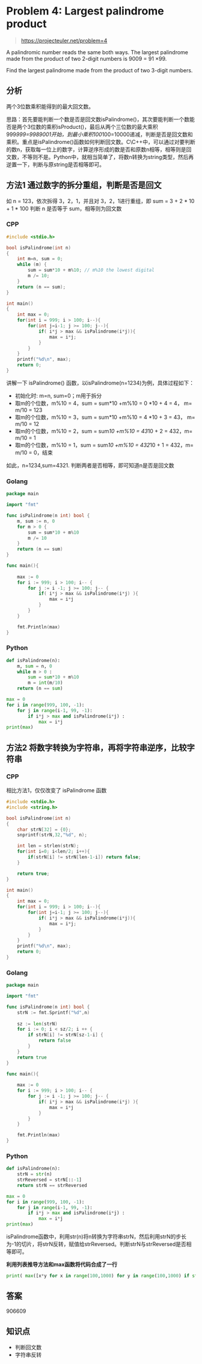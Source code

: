 # Problem 4: Largest palindrome product

> https://projecteuler.net/problem=4

A palindromic number reads the same both ways. The largest palindrome made from the product of two 2-digit numbers is 9009 = 91 ×99.

Find the largest palindrome made from the product of two 3-digit numbers.

## 分析
两个3位数乘积能得到的最大回文数。

思路：首先要能判断一个数是否是回文数isPalindrome()，其次要能判断一个数能否是两个3位数的乘积isProduct()，最后从两个三位数的最大乘积999*999=9989001开始，到最小乘积100*100=10000递减，判断是否是回文数和乘积。重点是isPalindrome()函数如何判断回文数。C\C++中，可以通过对要判断的数n，获取每一位上的数字，计算逆序形成的数是否和原数n相等，相等则是回文数，不等则不是。Python中，就相当简单了，将数n转换为string类型，然后再逆置一下，判断与原string是否相等即可。

## 方法1 通过数字的拆分重组，判断是否是回文

如 n = 123，依次拆得 3，2，1，并且对 3，2，1进行重组，即 sum = 3 + 2 * 10 + 1 * 100
判断 n 是否等于 sum，相等则为回文数

### CPP

```cpp
#include <stdio.h>

bool isPalindrome(int n)
{
    int m=n, sum = 0;
    while (m) {
        sum = sum*10 + m%10; // m%10 the lowest digital
        m /= 10;
    }
    return (n == sum);
}

int main()
{
    int max = 0;
    for(int i = 999; i > 100; i--){
        for(int j=i-1; j >= 100; j--){
            if( i*j > max && isPalindrome(i*j)){
                max = i*j;
            }
        }
    }
    printf("%d\n", max);
    return 0;
}
```

讲解一下 isPalindrome() 函数，以isPalindrome(n=1234)为例，具体过程如下：

- 初始化时: m=n, sum=0；m用于拆分
- 取m的个位数，m%10 = 4，sum = sum*10 +m%10 = 0 *10  + 4 = 4，  m= m/10 = 123
- 取m的个位数，m%10 = 3，sum = sum*10 +m%10 = 4 *10  + 3 = 43， m= m/10 = 12 
- 取m的个位数，m%10 = 2，sum = sum*10 +m%10 = 43*10  + 2 = 432，m= m/10 = 1
- 取m的个位数，m%10 = 1，sum = sum*10 +m%10 = 432*10 + 1 = 432，m= m/10 = 0，结束

如此，n=1234,sum=4321.  判断两者是否相等，即可知道n是否是回文数

### Golang

```go
package main

import "fmt"

func isPalindrome(n int) bool {
	m, sum := n, 0
	for m > 0 {
		sum = sum*10 + m%10
		m /= 10
	}
	return (n == sum)
}

func main(){
    
	max := 0
	for i := 999; i > 100; i-- {
		for j := i -1; j >= 100; j-- {
			if( i*j > max && isPalindrome(i*j) ){
				max = i*j
			}
		}
	}

	fmt.Println(max)
}
```

### Python

```python
def isPalindrome(n):
    m, sum = n, 0
    while m > 0 :
        sum = sum*10 + m%10
        m = int(m/10)
    return (n == sum)

max = 0
for i in range(999, 100, -1):
    for j in range(i-1, 99, -1):
        if i*j > max and isPalindrome(i*j) :
            max = i*j
print(max)
```

## 方法2 将数字转换为字符串，再将字符串逆序，比较字符串

### CPP

相比方法1，仅仅改变了 isPalindrome 函数

```cpp
#include <stdio.h>
#include <string.h>

bool isPalindrome(int n)
{
    char strN[32] = {0};
    snprintf(strN,32,"%d", n);

    int len = strlen(strN);
    for(int i=0; i<len/2; i++){
        if(strN[i] != strN[len-1-i]) return false;
    }

    return true;
}

int main()
{
    int max = 0;
    for(int i = 999; i > 100; i--){
        for(int j=i-1; j >= 100; j--){
            if( i*j > max && isPalindrome(i*j)){
                max = i*j;
            }
        }
    }
    printf("%d\n", max);
    return 0;
}
```

### Golang

```go
package main

import "fmt"

func isPalindrome(n int) bool {
	strN := fmt.Sprintf("%d",n)
	
	sz := len(strN)
	for i := 0; i < sz/2; i ++ {
		if strN[i] != strN[sz-1-i] {
			return false
		}
	}
	return true
}

func main(){
    
	max := 0
	for i := 999; i > 100; i-- {
		for j := i -1; j >= 100; j-- {
			if( i*j > max && isPalindrome(i*j) ){
				max = i*j
			}
		}
	}

	fmt.Println(max)
}
```

### Python

```python
def isPalindrome(n):
    strN = str(n)
    strReversed = strN[::-1]
    return strN == strReversed

max = 0
for i in range(999, 100, -1):
    for j in range(i-1, 99, -1):
        if i*j > max and isPalindrome(i*j) :
            max = i*j
print(max)
```

isPalindrome函数中，利用str(n)将n转换为字符串strN，然后利用strN的步长为-1的切片，将strN反转，赋值给strReversed。判断strN与strReversed是否相等即可。

**利用列表推导方法和max函数将代码合成了一行**

```python
print( max([x*y for x in range(100,1000) for y in range(100,1000) if str(x*y) == str(x*y)[::-1]]) )
```

## 答案
906609

## 知识点
- 判断回文数
- 字符串反转

